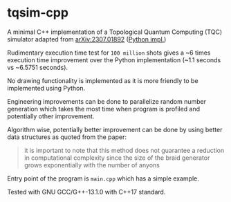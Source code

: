 # tqsim-cpp

A minimal C++ implementation of a Topological Quantum Computing (TQC) simulator adapted
from [arXiv:2307.01892](https://arxiv.org/abs/2307.01892) ([Python impl.](https://github.com/Constantine-Quantum-Tech/tqsim))

Rudimentary execution time test for `100 million` shots gives a ~6 times execution time improvement over the Python
implementation (~1.1 seconds vs ~6.5751 seconds).

No drawing functionality is implemented as it is more friendly to be implemented using Python.

Engineering improvements can be done to parallelize random number generation which takes the most time when program is
profiled and potentially other improvement.

Algorithm wise, potentially better improvement can be done by using better data structures as quoted from the paper:

> it is important to note that this method does not guarantee
> a reduction in computational complexity since the size of the braid generator grows exponentially with the number
> of anyons

Entry point of the program is `main.cpp` which has a simple example.

Tested with GNU GCC/G++-13.1.0 with C++17 standard.
